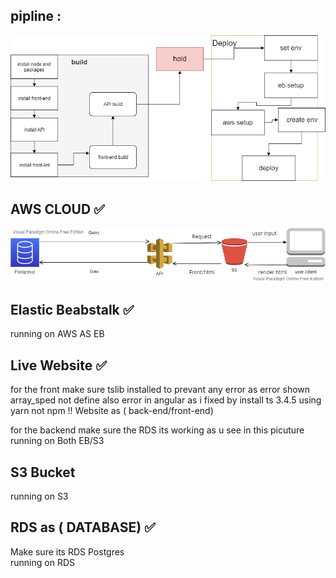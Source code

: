 
##  pipline :
 ![pipline](../screenshot/pipline.jpg)

## AWS CLOUD ✅ 
  ![aws_cloud](../screenshot/AWS_Cloud.jpg)

## Elastic Beabstalk ✅ 
  running on AWS AS EB

## Live Website ✅ 
  for the front make sure tslib installed to prevant any error as error shown array_sped not define 
  also error in angular as i  fixed by install ts 3.4.5 using yarn not npm !!
  Website as ( back-end/front-end) 
  
  for the backend make sure the RDS its working as u see in this picuture
  running on Both EB/S3
  
## S3 Bucket  
  running on S3
 
## RDS as ( DATABASE)  ✅
  Make sure its RDS  Postgres  
  running on RDS 
 

